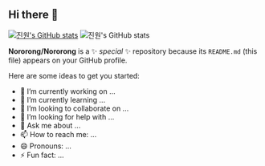 ## Hi there 👋

[![진원's GitHub stats](https://github-readme-stats.vercel.app/api?username=Nororong)](https://github.com/anuraghazra/github-readme-stats)
![진원's GitHub stats](https://github-readme-stats.vercel.app/api?username=Nororong&show_icons=true&theme=tokyonight)

**Nororong/Nororong** is a ✨ _special_ ✨ repository because its `README.md` (this file) appears on your GitHub profile.

Here are some ideas to get you started:

- 🔭 I’m currently working on ...
- 🌱 I’m currently learning ...
- 👯 I’m looking to collaborate on ...
- 🤔 I’m looking for help with ...
- 💬 Ask me about ...
- 📫 How to reach me: ...
- 😄 Pronouns: ...
- ⚡ Fun fact: ...
